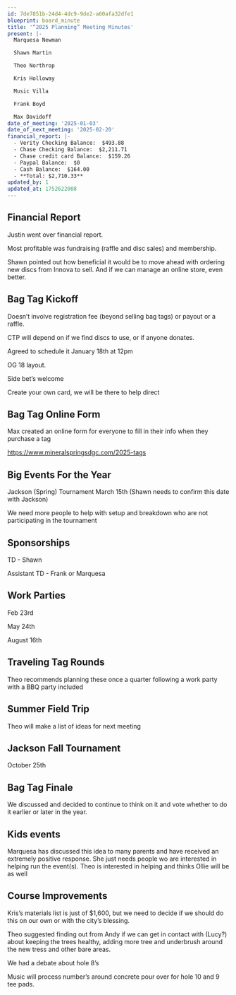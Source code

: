 ```yaml
---
id: 7de7851b-24d4-4dc9-9de2-a60afa32dfe1
blueprint: board_minute
title: '“2025 Planning” Meeting Minutes'
present: |-
  Marquesa Newman

  Shawn Martin

  Theo Northrop

  Kris Holloway

  Music Villa

  Frank Boyd

  Max Davidoff
date_of_meeting: '2025-01-03'
date_of_next_meeting: '2025-02-20'
financial_report: |-
  - Verity Checking Balance:  $493.88
  - Chase Checking Balance:  $2,211.71
  - Chase credit card Balance:  $159.26
  - Paypal Balance:  $0
  - Cash Balance:  $164.00
  - **Total: $2,710.33**
updated_by: 1
updated_at: 1752622008
---
```

## Financial Report
Justin went over financial report.

Most profitable was fundraising (raffle and disc sales) and membership.

Shawn pointed out how beneficial it would be to move ahead with ordering new discs from Innova to sell. And if we can manage an online store, even better.

## Bag Tag Kickoff
Doesn’t involve registration fee (beyond selling bag tags) or payout or a raffle.

CTP will depend on if we find discs to use, or if anyone donates.

Agreed to schedule it January 18th at 12pm

OG 18 layout.

Side bet’s welcome

Create your own card, we will be there to help direct

## Bag Tag Online Form
Max created an online form for everyone to fill in their info when they purchase a tag

https://www.mineralspringsdgc.com/2025-tags

## Big Events For the Year
Jackson (Spring) Tournament
March 15th (Shawn needs to confirm this date with Jackson)

We need more people to help with setup and breakdown who are not participating in the tournament

## Sponsorships

TD - Shawn

Assistant TD - Frank or Marquesa

## Work Parties
Feb 23rd

May 24th

August 16th

## Traveling Tag Rounds
Theo recommends planning these once a quarter following a work party with a BBQ party included

## Summer Field Trip
Theo will make a list of ideas for next meeting

## Jackson Fall Tournament
October 25th

## Bag Tag Finale
We discussed and decided to continue to think on it and vote whether to do it earlier or later in the year.

## Kids events
Marquesa has discussed this idea to many parents and have received an extremely positive response. She just needs people wo are interested in helping run the event(s). Theo is interested in helping and thinks Ollie will be as well

## Course Improvements
Kris’s materials list is just of $1,600, but we need to decide if we should do this on our own or with the city’s blessing.

Theo suggested finding out from Andy if we can get in contact with (Lucy?) about keeping the trees healthy, adding more tree and underbrush around the new tress and other bare areas.

We had a debate about hole 8’s

Music will process number’s around concrete pour over for hole 10 and 9 tee pads.